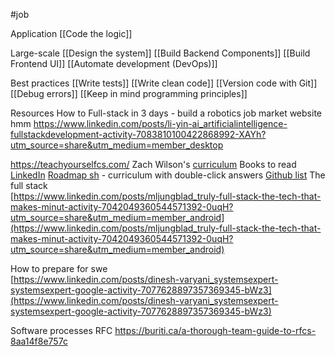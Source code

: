 #job 

Application
[[Code the logic]]

Large-scale
[[Design the system]]
[[Build Backend Components]]
[[Build Frontend UI]]
[[Automate development (DevOps)]]

Best practices
[[Write tests]]
[[Write clean code]]
[[Version code with Git]]
[[Debug errors]]
[[Keep in mind programming principles]]

Resources
How to Full-stack in 3 days - build a robotics job market website hmm
https://www.linkedin.com/posts/li-yin-ai_artificialintelligence-fullstackdevelopment-activity-7083810100422868992-XAYh?utm_source=share&utm_medium=member_desktop

https://teachyourselfcs.com/
Zach Wilson's [curriculum](https://www.linkedin.com/posts/eczachly_softwareengineering-activity-6959571816235368448-XYuE)
Books to read [LinkedIn](https://www.linkedin.com/posts/nick-singh-tech_read-3-books-to-land-these-jobs-software-activity-7010865169106964482--FHv?utm_source=share&utm_medium=member_desktop)
[Roadmap sh](https://github.com/kamranahmedse/developer-roadmap) - curriculum with double-click answers
[Github list](https://github.com/charlax/professional-programming)
The full stack  
[https://www.linkedin.com/posts/mljungblad_truly-full-stack-the-tech-that-makes-minut-activity-7042049360544571392-0uqH?utm_source=share&utm_medium=member_android](https://www.linkedin.com/posts/mljungblad_truly-full-stack-the-tech-that-makes-minut-activity-7042049360544571392-0uqH?utm_source=share&utm_medium=member_android)

How to prepare for swe  
[https://www.linkedin.com/posts/dinesh-varyani_systemsexpert-systemsexpert-google-activity-7077628897357369345-bWz3](https://www.linkedin.com/posts/dinesh-varyani_systemsexpert-systemsexpert-google-activity-7077628897357369345-bWz3)

Software processes
RFC
https://buriti.ca/a-thorough-team-guide-to-rfcs-8aa14f8e757c